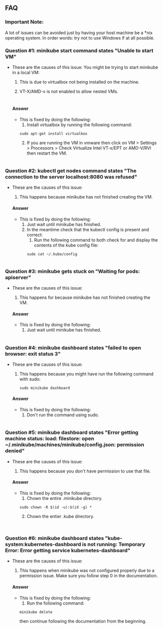 ## FAQ

### Important Note:
A lot of issues can be avoided just by having your host machine be a *nix operating system. In order words: try not to use Windows if at all possible.

### Question #1: minikube start command states "Unable to start VM"
- These are the causes of this issue:
    You might be trying to start minikube in a local VM:

    1. This is due to virtualbox not being installed on the machine. 

    2. VT-X/AMD-v is not enabled to allow nested VMs.

    #    
    #### Answer
    
    - This is fixed by doing the following:
        1. Install virtualbox by running the following command:
        ```
        sudo apt-get install virtualbox
        ```
        2. If you are running the VM in vmware then click on VM > Settings > Processors > Check Virtualize Intel VT-x/EPT or AMD-V/RVI then restart the VM.

#
### Question #2: kubectl get nodes command states "The connection to the server localhost:8080 was refused"
- These are the causes of this issue:
    1. This happens because minikube has not finished creating the VM. 
    
    #### Answer
    - This is fixed by doing the following:
        1. Just wait until minikube has finished. 
        2. In the meantime check that the kubectl config is present and correct:
            1.  Run the following command to both check for and display the contents of the kube config file: 
            ```
            sudo cat ~/.kube/config
            ```
#
### Question #3: minikube gets stuck on "Waiting for pods: apiserver"
- These are the causes of this issue:
    1. This happens for because minikube has not finished creating the VM.

    #### Answer
    - This is fixed by doing the following:
        1. Just wait until minikube has finished.

#
### Question #4: minikube dashboard states "failed to open browser: exit status 3"
- These are the causes of this issue:
    1. This happens because you might have run the following command with sudo:
        ```
        sudo minikube dashboard
        ```

    #### Answer
    - This is fixed by doing the following:
        1. Don't run the command using sudo.

#
### Question #5: minikube dashboard states "Error getting machine status: load: filestore: open ~/.minikube/machines/minikube/config.json: permission denied"
- These are the causes of this issue:
    1. This happens because you don't have permission to use that file.

    #### Answer
    - This is fixed by doing the following:
        1. Chown the entire .minikube directory.
        ```
        sudo chown -R $(id -u):$(id -g) *
        ```
        2. Chown the entier .kube directory.
        ```

        ```

#
### Question #6: minikube dashboard states "kube-system:kubernetes-dashboard is not running: Temporary Error: Error getting service kubernetes-dashboard"
- These are the causes of this issue:
    1. This happens when minikube was not configured properly due to a permission issue. Make sure you follow step 0 in the documentation.

    #### Answer
    - This is fixed by doing the following:
        1. Run the following command:
        ```
        minikube delete
        ```
        then continue following the documentation from the beginning.
         